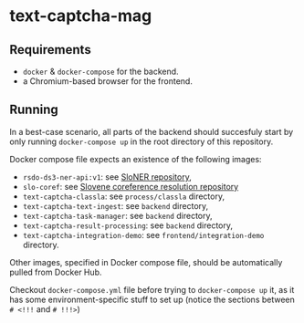 # text-captcha-mag

## Requirements

- `docker` & `docker-compose` for the backend.
- a Chromium-based browser for the frontend.

## Running

In a best-case scenario, all parts of the backend should succesfuly start by
only running `docker-compose up` in the root directory of this repository.

Docker compose file expects an existence of the following images:
- `rsdo-ds3-ner-api:v1`: see [SloNER repository](https://github.com/RSDO-DS3/SloNER),
- `slo-coref`: see [Slovene coreference resolution repository](https://github.com/mc0239/slovene-coreference-resolution/tree/eval_api)
- `text-captcha-classla`: see `process/classla` directory,
- `text-captcha-text-ingest`: see `backend` directory,
- `text-captcha-task-manager`: see `backend` directory,
- `text-captcha-result-processing`: see `backend` directory,
- `text-captcha-integration-demo`: see `frontend/integration-demo` directory.

Other images, specified in Docker compose file, should be automatically pulled
from Docker Hub.

Checkout `docker-compose.yml` file before trying to `docker-compose up` it, as
it has some environment-specific stuff to set up
(notice the sections between `# <!!!` and `# !!!>`)